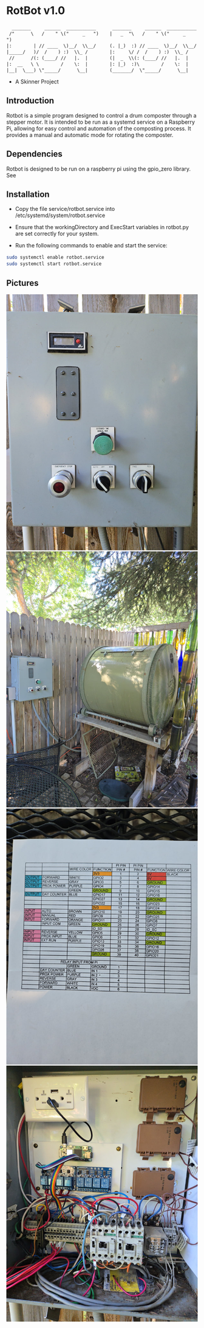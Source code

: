 # RotBot v1.0

```
  _______     ______  ___________      _______     ______  ___________ 
 /"      \   /    " \("     _   ")    |   _  "\   /    " \("     _   ")
|:        | // ____  \)__/  \\__/     (. |_)  :) // ____  \)__/  \\__/ 
|_____/   )/  /    ) :)  \\_ /        |:     \/ /  /    ) :)  \\_ /    
 //      /(: (____/ //   |.  |        (|  _  \\(: (____/ //   |.  |    
|:  __   \ \        /    \:  |        |: |_)  :)\        /    \:  |    
|__|  \___) \"_____/      \__|        (_______/  \"_____/      \__|    
```

- A Skinner Project


## Introduction

Rotbot is a simple program designed to control a drum composter through a stepper motor. It is intended to be run as a systemd service on a Raspberry Pi, allowing for easy control and automation of the composting process.  It provides a manual and automatic mode for rotating the composter.

## Dependencies

Rotbot is designed to be run on a raspberry pi using the gpio_zero library.  See 

## Installation

* Copy the file service/rotbot.service into /etc/systemd/system/rotbot.service

* Ensure that the workingDirectory and ExecStart variables in rotbot.py are set correctly for your system.

* Run the following commands to enable and start the service:

```bash
sudo systemctl enable rotbot.service
sudo systemctl start rotbot.service
```

## Pictures

![alt text](pictures/composter_1.jpg "Composter 1")
![alt text](pictures/composter_2.jpg "Composter 2")
![alt text](pictures/composter_3.jpg "Composter 3")
![alt text](pictures/composter_4.jpg "Composter 4")
